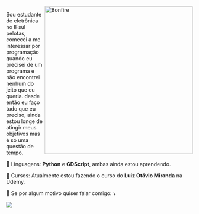 <img src="https://c.tenor.com/eT65efTNamoAAAAj/bonfire-darksouls.gif" min-width="400px" max-width="400px" width="400px" align="right" alt="Bonfire">

<p align="left"> 
  Sou estudante de eletrônica no IFsul pelotas, comecei a me interessar por programação quando eu precisei de um programa e não encontrei nenhum do jeito que eu queria. desde então eu faço tudo que eu preciso, ainda estou longe de atingir meus objetivos mas é só uma questão de tempo.
</p>

<p align="left">
  👾 Linguagens: <strong>Python</strong> e <strong>GDScript</strong>, ambas ainda estou aprendendo.
</p>

<p align="left">
  💼 Cursos: Atualmente estou fazendo o curso do <strong>Luiz Otávio Miranda</strong> na Udemy.
</p>

<p align="left">
  💌 Se por algum motivo quiser falar comigo: ⤵️
</p>
<p>
  <a href="#" alt="Linkedin">
  <img src="https://img.shields.io/badge/-Linkedin-0e76a8?style=flat-square&logo=Linkedin&logoColor=white&link=https://www.linkedin.com/in/lucas-borges-da-silva-64b576215/" /></a>
  </p>
